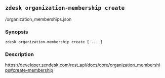 ## `zdesk organization-membership create`

/organization_memberships.json

### Synopsis

    zdesk organization-membership create [ ... ]

### Description

https://developer.zendesk.com/rest_api/docs/core/organization_memberships#create-membership

